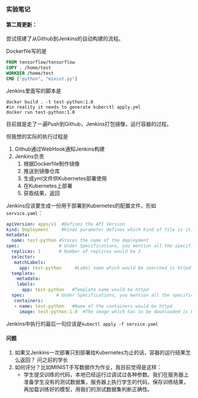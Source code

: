 ### 实验笔记

#### 第二周更新：

尝试搭建了从Github到Jenkins的自动构建的流程。

Dockerfile写的是

```dockerfile
FROM tensorflow/tensorflow
COPY . /home/test
WORKDIR /home/test
CMD ["python", "minist.py"]
```

Jenkins里面写的脚本是

```shell
docker build . -t test-python:1.0
#in reality it needs to generate kuberctl apply.yml
docker run test-python:1.0
```

目前就是走了一遍Push到Github，Jenkins打包镜像，运行容器的过程。

但我想的实际的执行过程是

1. Github通过WebHook通知Jenkins构建
2. Jenkins负责
   1. 根据Dockerfile制作镜像
   2. 推送到镜像仓库
   3. 生成yml文件供Kubernetes部署使用
   4. 在Kubernetes上部署
   5. 获取结果，返回

Jenkins应该要生成一份用于部署到Kubernetes的配置文件，形如`service.yaml`：

```yaml
apiVersion: apps/v1  #Defines the API Version
kind: Deployment     #Kinds parameter defines which kind of file is it, over here it is Deployment
metadata:
  name: test-python #Stores the name of the deployment
spec:               # Under Specifications, you mention all the specifications for the deployment
  replicas: 1       # Number of replicas would be 3
  selector:
   matchLabels:
     app: test-python     #Label name which would be searched is httpd
  template:
    metadata:
    labels:
      app: test-python   #Template name would be httpd
  spec:            # Under Specifications, you mention all the specifications for the containers
   containers:
   - name: test-python   #Name of the containers would be httpd
     image: test-python:1.0  #The image which has to be downloaded is httpd:latest
```

Jenkins中执行的最后一句应该是`kubectl apply -f service.yaml`



#### 问题

1. 如果又Jenkins一次部署只到部署给Kubernetes为止的话，容器的运行结果怎么返回？
   问之前的学长
2. 如何评分？比如MINIST手写数据作为作业，我目前觉得是这样：
   - 学生提交训练的代码，本地已经运行过调试过各种参数。我们在服务器上准备学生没有的测试数据集，服务器上执行学生的代码，保存训练结果，再加载训练好的模型，用我们的测试数据集判断正确性。